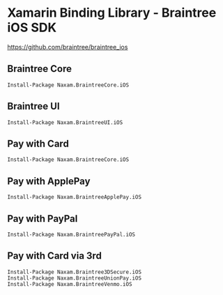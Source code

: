 # Xamarin Binding Library - Braintree iOS SDK
https://github.com/braintree/braintree_ios

## Braintree Core
```
Install-Package Naxam.BraintreeCore.iOS
```

## Braintree UI
```
Install-Package Naxam.BraintreeUI.iOS
```

## Pay with Card
```
Install-Package Naxam.BraintreeCore.iOS
```
## Pay with ApplePay
```
Install-Package Naxam.BraintreeApplePay.iOS
```
## Pay with PayPal
```
Install-Package Naxam.BraintreePayPal.iOS
```

## Pay with Card via 3rd
```
Install-Package Naxam.Braintree3DSecure.iOS
Install-Package Naxam.BraintreeUnionPay.iOS
Install-Package Naxam.BraintreeVenmo.iOS
```